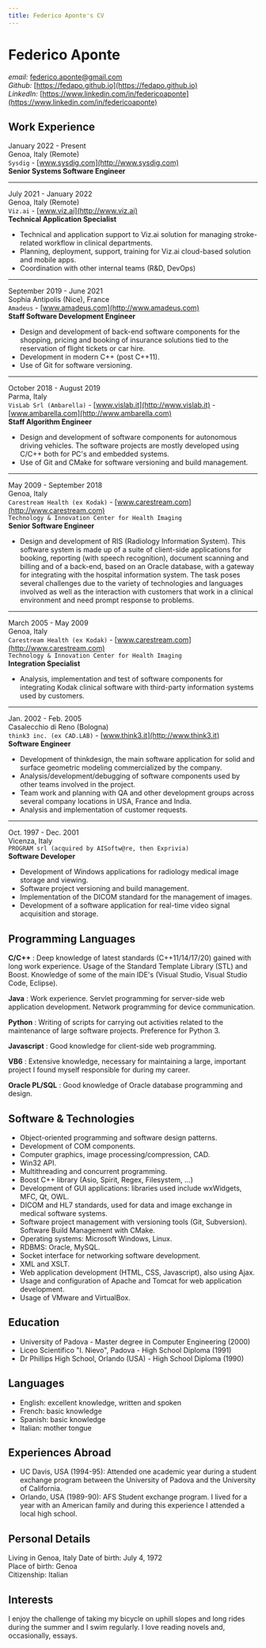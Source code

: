 ```yaml
---
title: Federico Aponte's CV
---
```

# Federico Aponte

_email:_ [federico.aponte@gmail.com](mailto:federico.aponte@gmail.com) \
_Github:_ [https://fedapo.github.io](https://fedapo.github.io) \
_LinkedIn:_ [https://www.linkedin.com/in/federicoaponte](https://www.linkedin.com/in/federicoaponte)

## Work Experience

January 2022 - Present \
Genoa, Italy (Remote) \
`Sysdig` - [www.sysdig.com](http://www.sysdig.com) \
**Senior Systems Software Engineer**

---
July 2021 - January 2022 \
Genoa, Italy (Remote) \
`Viz.ai` - [www.viz.ai](http://www.viz.ai) \
**Technical Application Specialist**
- Technical and application support to Viz.ai solution for managing stroke-related workflow in clinical departments.
- Planning, deployment, support, training for Viz.ai cloud-based solution and mobile apps.
- Coordination with other internal teams (R&D, DevOps)

---
September 2019 - June 2021 \
Sophia Antipolis (Nice), France \
`Amadeus` - [www.amadeus.com](http://www.amadeus.com) \
**Staff Software Development Engineer**
- Design and development of back-end software components for the shopping, pricing and booking of insurance solutions tied to the reservation of flight tickets or car hire.
- Development in modern C++ (post C++11).
- Use of Git for software versioning.

---
October 2018 - August 2019 \
Parma, Italy \
`VisLab Srl (Ambarella)` - [www.vislab.it](http://www.vislab.it) - [www.ambarella.com](http://www.ambarella.com) \
**Staff Algorithm Engineer**
- Design and development of software components for autonomous driving vehicles. The software projects are mostly developed using C/C++ both for PC's and embedded systems.
- Use of Git and CMake for software versioning and build management.

---
May 2009 - September 2018 \
Genoa, Italy \
`Carestream Health (ex Kodak)` - [www.carestream.com](http://www.carestream.com) \
`Technology & Innovation Center for Health Imaging` \
**Senior Software Engineer**
- Design and development of RIS (Radiology Information System). This software system is made up of a suite of client-side applications for booking, reporting (with speech recognition), document scanning and billing and of a back-end, based on an Oracle database, with a gateway for integrating with the hospital information system. The task poses several challenges due to the variety of technologies and languages involved as well as the interaction with customers that work in a clinical environment and need prompt response to problems.

---
March 2005 - May 2009 \
Genoa, Italy \
`Carestream Health (ex Kodak)` - [www.carestream.com](http://www.carestream.com) \
`Technology & Innovation Center for Health Imaging` \
**Integration Specialist**
- Analysis, implementation and test of software components for integrating Kodak clinical software with third-party information systems used by customers.

---
Jan. 2002 - Feb. 2005 \
Casalecchio di Reno (Bologna) \
`think3 inc. (ex CAD.LAB)` - [www.think3.it](http://www.think3.it) \
**Software Engineer**
- Development of thinkdesign, the main software application for solid and surface geometric modeling commercialized by the company.
- Analysis/development/debugging of software components used by other teams involved in the project.
- Team work and planning with QA and other development groups across several company locations in USA, France and India.
- Analysis and implementation of customer requests.

---
Oct. 1997 - Dec. 2001 \
Vicenza, Italy \
`PROGRAM srl (acquired by AISoftw@re, then Exprivia)` \
**Software Developer**
- Development of Windows applications for radiology medical image storage and viewing.
- Software project versioning and build management.
- Implementation of the DICOM standard for the management of images.
- Development of a software application for real-time video signal acquisition and storage.

## Programming Languages

**C/C++**
: Deep knowledge of latest standards (C++11/14/17/20) gained with long work experience. Usage of the Standard Template Library (STL) and Boost. Knowledge of some of the main IDE's (Visual Studio, Visual Studio Code, Eclipse).

**Java**
: Work experience. Servlet programming for server-side web application development. Network programming for device communication.

**Python**
: Writing of scripts for carrying out activities related to the maintenance of large software projects. Preference for Python 3.

**Javascript**
: Good knowledge for client-side web programming.

**VB6**
: Extensive knowledge, necessary for maintaining a large, important project I found myself responsible for during my career.

**Oracle PL/SQL**
: Good knowledge of Oracle database programming and design.

## Software & Technologies

- Object-oriented programming and software design patterns.
- Development of COM components.
- Computer graphics, image processing/compression, CAD.
- Win32 API.
- Multithreading and concurrent programming.
- Boost C++ library (Asio, Spirit, Regex, Filesystem, ...)
- Development of GUI applications: libraries used include wxWidgets, MFC, Qt, OWL.
- DICOM and HL7 standards, used for data and image exchange in medical software systems.
- Software project management with versioning tools (Git, Subversion).
Software Build Management with CMake.
- Operating systems: Microsoft Windows, Linux.
- RDBMS: Oracle, MySQL.
- Socket interface for networking software development.
- XML and XSLT.
- Web application development (HTML, CSS, Javascript), also using Ajax.
- Usage and configuration of Apache and Tomcat for web application development.
- Usage of VMware and VirtualBox.

## Education

- University of Padova - Master degree in Computer Engineering (2000)
- Liceo Scientifico "I. Nievo", Padova - High School Diploma (1991)
- Dr Phillips High School, Orlando (USA) - High School Diploma (1990)

## Languages

- English: excellent knowledge, written and spoken
- French: basic knowledge
- Spanish: basic knowledge
- Italian: mother tongue

## Experiences Abroad

- UC Davis, USA (1994-95): Attended one academic year during a student exchange program between the University of Padova and the University of California.
- Orlando, USA (1989-90): AFS Student exchange program. I lived for a year with an American family and during this experience I attended a local high school.

## Personal Details

Living in Genoa, Italy
Date of birth: July 4, 1972 \
Place of birth: Genoa \
Citizenship: Italian

## Interests

I enjoy the challenge of taking my bicycle on uphill slopes and long rides during the summer and I swim regularly. I love reading novels and, occasionally, essays.
